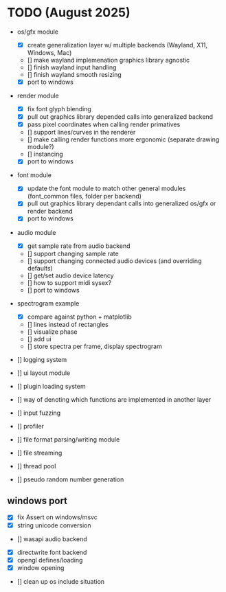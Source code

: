 # TODO (August 2025)
- os/gfx module
    - [X] create generalization layer w/ multiple backends (Wayland, X11, Windows, Mac)
	- [] make wayland implemenation graphics library agnostic
    - [] finish wayland input handling
	- [] finish wayland smooth resizing
	- [X] port to windows

- render module
    - [X] fix font glyph blending
	- [X] pull out graphics library depended calls into generalized backend
	- [X] pass pixel coordinates when calling render primatives
    - [] support lines/curves in the renderer
	- [] make calling render functions more ergonomic (separate drawing module?)
	- [] instancing
	- [X] port to windows
	
- font module
    - [X] update the font module to match other general modules (font_common files, folder per backend)
	- [X] pull out graphics library dependant calls into  generalized os/gfx or render backend
	- [X] port to windows
	
- audio module
    - [X] get sample rate from audio backend
	- [] support changing sample rate
	- [] support changing connected audio devices (and overriding defaults)
	- [] get/set audio device latency
	- [] how to support midi sysex?
	- [] port to windows

- spectrogram example
    - [X] compare against python + matplotlib
	- [] lines instead of rectangles
	- [] visualize phase
	- [] add ui
	- [] store spectra per frame, display spectrogram
	 	
- [] logging system
- [] ui layout module
- [] plugin loading system
- [] way of denoting which functions are implemented in another layer
- [] input fuzzing
- [] profiler
- [] file format parsing/writing module
- [] file streaming
- [] thread pool
- [] pseudo random number generation

## windows port
- [X] fix Assert on windows/msvc
- [X] string unicode conversion
- [] wasapi audio backend
- [X] directwrite font backend
- [X] opengl defines/loading
- [X] window opening
- [] clean up os include situation
